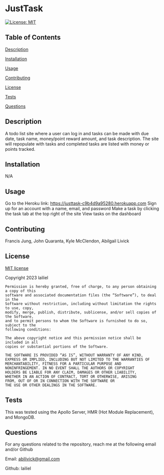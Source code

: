 # JustTask
  [![License: MIT](https://img.shields.io/badge/License-MIT-yellow.svg)](https://opensource.org/licenses/MIT)

  ## Table of Contents
  [Description](#description)
  
  [Installation](#installation)
  
  [Usage](#usage)
  
  [Contributing](#contributing)
  
  [License](#license)
  
  [Tests](#tests)
  
  [Questions](#questions)

  ## Description
  A todo list site where a user can log in and tasks can be made with due date, task name, money/point reward amount, and task description. The site will repopulate with tasks and completed tasks are listed with money or points tracked. 

  ## Installation 
  N/A

  ## Usage
  Go to the Heroku link: https://justtask-c9b4d9a95280.herokuapp.com
  Sign up for an account with a name, email, and password
  Make a task by clicking the task tab at the top right of the site
  View tasks on the dashboard   

  ## Contributing
  Francis Jung, John Quaranta, Kyle McClendon, Abilgail Livick

  ## License
  
  [MIT license](https://opensource.org/license/mit/)
  
  Copyright 2023 lailiel
  
    Permission is hereby granted, free of charge, to any person obtaining a copy of this 
    software and associated documentation files (the “Software”), to deal in the 
    Software without restriction, including without limitation the rights to use, copy, 
    modify, merge, publish, distribute, sublicense, and/or sell copies of the Software, 
    and to permit persons to whom the Software is furnished to do so, subject to the 
    following conditions:

    The above copyright notice and this permission notice shall be included in all 
    copies or substantial portions of the Software.
    
    THE SOFTWARE IS PROVIDED “AS IS”, WITHOUT WARRANTY OF ANY KIND, 
    EXPRESS OR IMPLIED, INCLUDING BUT NOT LIMITED TO THE WARRANTIES OF 
    MERCHANTABILITY, FITNESS FOR A PARTICULAR PURPOSE AND 
    NONINFRINGEMENT. IN NO EVENT SHALL THE AUTHORS OR COPYRIGHT 
    HOLDERS BE LIABLE FOR ANY CLAIM, DAMAGES OR OTHER LIABILITY, 
    WHETHER IN AN ACTION OF CONTRACT, TORT OR OTHERWISE, ARISING 
    FROM, OUT OF OR IN CONNECTION WITH THE SOFTWARE OR 
    THE USE OR OTHER DEALINGS IN THE SOFTWARE.

  ## Tests
  This was tested using the Apollo Server, HMR (Hot Module Replacement), and MongoDB.


  ## Questions
  For any questions related to the repository, reach me at the following email and/or Github

  Email: abilivick@gmail.com

  Github: lailiel
